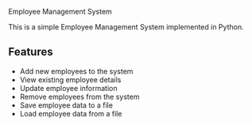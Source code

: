Employee Management System

This is a simple Employee Management System implemented in Python.

## Features

- Add new employees to the system
- View existing employee details
- Update employee information
- Remove employees from the system
- Save employee data to a file
- Load employee data from a file
